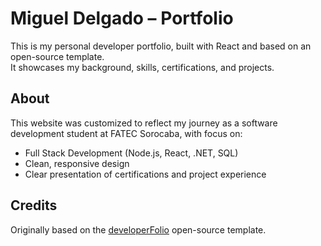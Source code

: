 # Miguel Delgado – Portfolio

This is my personal developer portfolio, built with React and based on an open-source template.  
It showcases my background, skills, certifications, and projects.

## About

This website was customized to reflect my journey as a software development student at FATEC Sorocaba, with focus on:

- Full Stack Development (Node.js, React, .NET, SQL)
- Clean, responsive design
- Clear presentation of certifications and project experience

## Credits

Originally based on the [developerFolio](https://github.com/saadpasta/developerFolio) open-source template.
